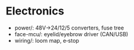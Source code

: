 # Electronics

- power/: 48V→24/12/5 converters, fuse tree
- face-mcu/: eyelid/eyebrow driver (CAN/USB)
- wiring/: loom map, e‑stop
